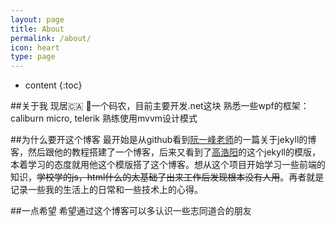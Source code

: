 ```yaml
---
layout: page
title: About
permalink: /about/
icon: heart
type: page
---
```


* content
{:toc}

##关于我
现居🇨🇦
一个码农，目前主要开发.net这块
熟悉一些wpf的框架：caliburn micro, telerik
熟练使用mvvm设计模式

##为什么要开这个博客
最开始是从github看到[阮一峰老师](https://github.com/ruanyf)的一篇关于jekyll的博客，然后跟他的教程搭建了一个博客，后来又看到了[高浩阳](https://github.com/Gaohaoyang/gaohaoyang.github.io)的这个jekyll的模版，本着学习的态度就用他这个模版搭了这个博客。想从这个项目开始学习一些前端的知识，~~学校学的js，html什么的太基础了出来工作后发现根本没有人用~~。再者就是记录一些我的生活上的日常和一些技术上的心得。

##一点希望
希望通过这个博客可以多认识一些志同道合的朋友